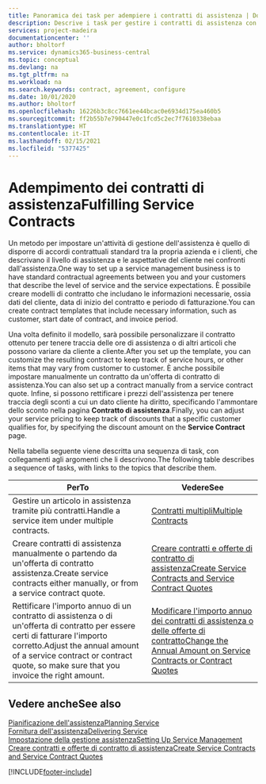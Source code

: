 ```yaml
---
title: Panoramica dei task per adempiere i contratti di assistenza | Documenti Microsoft
description: Descrive i task per gestire i contratti di assistenza con i clienti.
services: project-madeira
documentationcenter: ''
author: bholtorf
ms.service: dynamics365-business-central
ms.topic: conceptual
ms.devlang: na
ms.tgt_pltfrm: na
ms.workload: na
ms.search.keywords: contract, agreement, configure
ms.date: 10/01/2020
ms.author: bholtorf
ms.openlocfilehash: 16226b3c8cc7661ee44bcac0e6934d175ea460b5
ms.sourcegitcommit: ff2b55b7e790447e0c1fcd5c2ec7f7610338ebaa
ms.translationtype: HT
ms.contentlocale: it-IT
ms.lasthandoff: 02/15/2021
ms.locfileid: "5377425"
---
```

# <a name="fulfilling-service-contracts"></a><span data-ttu-id="8ca4d-103">Adempimento dei contratti di assistenza</span><span class="sxs-lookup"><span data-stu-id="8ca4d-103">Fulfilling Service Contracts</span></span> 
<span data-ttu-id="8ca4d-104">Un metodo per impostare un'attività di gestione dell'assistenza è quello di disporre di accordi contrattuali standard tra la propria azienda e i clienti, che descrivano il livello di assistenza e le aspettative del cliente nei confronti dall'assistenza.</span><span class="sxs-lookup"><span data-stu-id="8ca4d-104">One way to set up a service management business is to have standard contractual agreements between you and your customers that describe the level of service and the service expectations.</span></span> <span data-ttu-id="8ca4d-105">È possibile creare modelli di contratto che includano le informazioni necessarie, ossia dati del cliente, data di inizio del contratto e periodo di fatturazione.</span><span class="sxs-lookup"><span data-stu-id="8ca4d-105">You can create contract templates that include necessary information, such as customer, start date of contract, and invoice period.</span></span>  
  
<span data-ttu-id="8ca4d-106">Una volta definito il modello, sarà possibile personalizzare il contratto ottenuto per tenere traccia delle ore di assistenza o di altri articoli che possono variare da cliente a cliente.</span><span class="sxs-lookup"><span data-stu-id="8ca4d-106">After you set up the template, you can customize the resulting contract to keep track of service hours, or other items that may vary from customer to customer.</span></span> <span data-ttu-id="8ca4d-107">È anche possibile impostare manualmente un contratto da un'offerta di contratto di assistenza.</span><span class="sxs-lookup"><span data-stu-id="8ca4d-107">You can also set up a contract manually from a service contract quote.</span></span> <span data-ttu-id="8ca4d-108">Infine, si possono rettificare i prezzi dell'assistenza per tenere traccia degli sconti a cui un dato cliente ha diritto, specificando l'ammontare dello sconto nella pagina **Contratto di assistenza**.</span><span class="sxs-lookup"><span data-stu-id="8ca4d-108">Finally, you can adjust your service pricing to keep track of discounts that a specific customer qualifies for, by specifying the discount amount on the **Service Contract** page.</span></span>  

<span data-ttu-id="8ca4d-109">Nella tabella seguente viene descritta una sequenza di task, con collegamenti agli argomenti che li descrivono.</span><span class="sxs-lookup"><span data-stu-id="8ca4d-109">The following table describes a sequence of tasks, with links to the topics that describe them.</span></span>   
  
|<span data-ttu-id="8ca4d-110">**Per**</span><span class="sxs-lookup"><span data-stu-id="8ca4d-110">**To**</span></span>|<span data-ttu-id="8ca4d-111">**Vedere**</span><span class="sxs-lookup"><span data-stu-id="8ca4d-111">**See**</span></span>|  
|------------|-------------|  
|<span data-ttu-id="8ca4d-112">Gestire un articolo in assistenza tramite più contratti.</span><span class="sxs-lookup"><span data-stu-id="8ca4d-112">Handle a service item under multiple contracts.</span></span> | [<span data-ttu-id="8ca4d-113">Contratti multipli</span><span class="sxs-lookup"><span data-stu-id="8ca4d-113">Multiple Contracts</span></span>](service-multiple-contracts.md)|  
|<span data-ttu-id="8ca4d-114">Creare contratti di assistenza manualmente o partendo da un'offerta di contratto assistenza.</span><span class="sxs-lookup"><span data-stu-id="8ca4d-114">Create service contracts either manually, or from a service contract quote.</span></span>| [<span data-ttu-id="8ca4d-115">Creare contratti e offerte di contratto di assistenza</span><span class="sxs-lookup"><span data-stu-id="8ca4d-115">Create Service Contracts and Service Contract Quotes</span></span>](service-how-to-create-service-contracts-and-service-contract-quotes.md)|
|<span data-ttu-id="8ca4d-116">Rettificare l'importo annuo di un contratto di assistenza o di un'offerta di contratto per essere certi di fatturare l'importo corretto.</span><span class="sxs-lookup"><span data-stu-id="8ca4d-116">Adjust the annual amount of a service contract or contract quote, so make sure that you invoice the right amount.</span></span>|[<span data-ttu-id="8ca4d-117">Modificare l'importo annuo dei contratti di assistenza o delle offerte di contratto</span><span class="sxs-lookup"><span data-stu-id="8ca4d-117">Change the Annual Amount on Service Contracts or Contract Quotes</span></span>](service-how-to-change-the-annual-amount-on-service-contracts-or-contract-quotes.md)|

## <a name="see-also"></a><span data-ttu-id="8ca4d-118">Vedere anche</span><span class="sxs-lookup"><span data-stu-id="8ca4d-118">See also</span></span>
[<span data-ttu-id="8ca4d-119">Pianificazione dell'assistenza</span><span class="sxs-lookup"><span data-stu-id="8ca4d-119">Planning Service</span></span>](service-plan-service.md)  
[<span data-ttu-id="8ca4d-120">Fornitura dell'assistenza</span><span class="sxs-lookup"><span data-stu-id="8ca4d-120">Delivering Service</span></span>](service-deliver-service.md)  
[<span data-ttu-id="8ca4d-121">Impostazione della gestione assistenza</span><span class="sxs-lookup"><span data-stu-id="8ca4d-121">Setting Up Service Management</span></span>](service-setup-service.md)  
[<span data-ttu-id="8ca4d-122">Creare contratti e offerte di contratto di assistenza</span><span class="sxs-lookup"><span data-stu-id="8ca4d-122">Create Service Contracts and Service Contract Quotes</span></span>](service-how-to-create-service-contracts-and-service-contract-quotes.md)  


[!INCLUDE[footer-include](includes/footer-banner.md)]